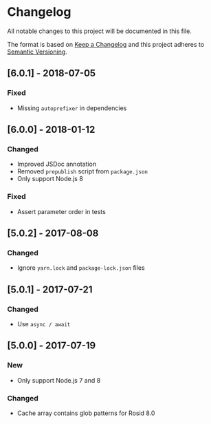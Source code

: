 # Changelog

All notable changes to this project will be documented in this file.

The format is based on [Keep a Changelog](http://keepachangelog.com/en/1.0.0/) and this project adheres to [Semantic Versioning](http://semver.org/spec/v2.0.0.html).

## [6.0.1] - 2018-07-05

### Fixed

- Missing `autoprefixer` in dependencies

## [6.0.0] - 2018-01-12

### Changed

- Improved JSDoc annotation
- Removed `prepublish` script from `package.json`
- Only support Node.js 8

### Fixed

- Assert parameter order in tests

## [5.0.2] - 2017-08-08

### Changed

- Ignore `yarn.lock` and `package-lock.json` files

## [5.0.1] - 2017-07-21

### Changed

- Use `async / await`

## [5.0.0] - 2017-07-19

### New

- Only support Node.js 7 and 8

### Changed

- Cache array contains glob patterns for Rosid 8.0